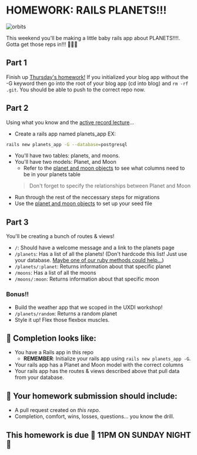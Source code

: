# HOMEWORK: RAILS PLANETS!!!

![orbits](https://iwsmt-content-ok2nbdvvyp8jbrhdp.stackpathdns.com/2282013232750iAtC2afkODS6U.gif)

This weekend you'll be making a little baby rails app about PLANETS!!!!. Gotta get those reps in!!! 💪💪💪

## Part 1
Finish up [Thursday's homework!](http://guides.rubyonrails.org/getting_started.html) If you initialized your blog app without the -G keyword then go into the root of your blog app (cd into blog) and `rm -rf .git`. You should be able to push to the correct repo now.

## Part 2

Using what you know and the [active record lecture](https://git.generalassemb.ly/wdi-nyc-goat/U04_D05_ActiveRecord/edit/master/readme.md)...
- Create a rails app named planets_app EX:
```bash
rails new planets_app -G --database=postgresql
```
- You'll have two tables: planets, and moons. 
- You'll have two models: Planet, and Moon
   - Refer to the [planet and moon objects](./planets.rb) to see what columns need to be in your planets table 
    > Don't forget to specify the relationships between Planet and Moon
- Run through the rest of the neccessary steps for migrations
- Use the [planet and moon objects](./planets.rb) to set up your seed file

## Part 3

You'll be creating a bunch of routes & views!

- `/`: Should have a welcome message and a link to the planets page
- `/planets`: Has a list of all the planets! (Don't hardcode this list! Just use your database. [Maybe one of our ruby methods could help...](https://ruby-doc.org/core-2.4.2/Hash.html#method-i-each))
- `/planets/:planet`: Returns information about that specific planet
- `/moons`: Has a list of all the moons
- `/moons/:moon`: Returns information about that specific moon

### Bonus!!

- Build the weather app that we scoped in the UXDI workshop!
- `/planets/random`: Returns a random planet
- Style it up! Flex those flexbox muscles.

## 🚀 Completion looks like:

- You have a Rails app in this repo
    - **REMEMBER**: Initialize your rails app using `rails new planets_app -G`.
- Your rails app has a Planet and Moon model with the correct columns
- Your rails app has the routes & views described above that pull data from your database.

## 🚀 Your homework submission should include:

- A pull request created on _this repo_.
- Completion, comfort, wins, losses, questions... you know the drill.

## This homework is due 🚨 11PM ON SUNDAY NIGHT 🚨
